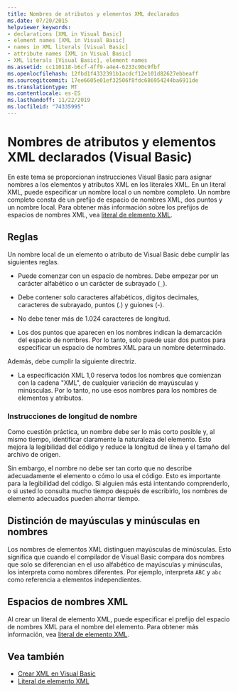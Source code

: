 ```yaml
---
title: Nombres de atributos y elementos XML declarados
ms.date: 07/20/2015
helpviewer_keywords:
- declarations [XML in Visual Basic]
- element names [XML in Visual Basic]
- names in XML literals [Visual Basic]
- attribute names [XML in Visual Basic]
- XML literals [Visual Basic], element names
ms.assetid: cc110118-b6cf-4ff9-a4e4-6233c90c9fbf
ms.openlocfilehash: 12fbd1f4332391b1acdcf12e101d82627ebbeaff
ms.sourcegitcommit: 17ee6605e01ef32506f8fdc686954244ba6911de
ms.translationtype: MT
ms.contentlocale: es-ES
ms.lasthandoff: 11/22/2019
ms.locfileid: "74335995"
---
```

# <a name="names-of-declared-xml-elements-and-attributes-visual-basic"></a>Nombres de atributos y elementos XML declarados (Visual Basic)
En este tema se proporcionan instrucciones Visual Basic para asignar nombres a los elementos y atributos XML en los literales XML.  En un literal XML, puede especificar un nombre local o un nombre completo. Un nombre completo consta de un prefijo de espacio de nombres XML, dos puntos y un nombre local. Para obtener más información sobre los prefijos de espacios de nombres XML, vea [literal de elemento XML](../../../../visual-basic/language-reference/xml-literals/xml-element-literal.md).  
  
## <a name="rules"></a>Reglas  
 Un nombre local de un elemento o atributo de Visual Basic debe cumplir las siguientes reglas.  
  
- Puede comenzar con un espacio de nombres. Debe empezar por un carácter alfabético o un carácter de subrayado (`_`).  
  
- Debe contener solo caracteres alfabéticos, dígitos decimales, caracteres de subrayado, puntos (.) y guiones (-).  
  
- No debe tener más de 1.024 caracteres de longitud.  
  
- Los dos puntos que aparecen en los nombres indican la demarcación del espacio de nombres. Por lo tanto, solo puede usar dos puntos para especificar un espacio de nombres XML para un nombre determinado.  
  
 Además, debe cumplir la siguiente directriz.  
  
- La especificación XML 1,0 reserva todos los nombres que comienzan con la cadena "XML", de cualquier variación de mayúsculas y minúsculas. Por lo tanto, no use esos nombres para los nombres de elementos y atributos.  
  
### <a name="name-length-guidelines"></a>Instrucciones de longitud de nombre  
 Como cuestión práctica, un nombre debe ser lo más corto posible y, al mismo tiempo, identificar claramente la naturaleza del elemento. Esto mejora la legibilidad del código y reduce la longitud de línea y el tamaño del archivo de origen.  
  
 Sin embargo, el nombre no debe ser tan corto que no describe adecuadamente el elemento o cómo lo usa el código. Esto es importante para la legibilidad del código. Si alguien más está intentando comprenderlo, o si usted lo consulta mucho tiempo después de escribirlo, los nombres de elemento adecuados pueden ahorrar tiempo.  
  
## <a name="case-sensitivity-in-names"></a>Distinción de mayúsculas y minúsculas en nombres  
 Los nombres de elementos XML distinguen mayúsculas de minúsculas. Esto significa que cuando el compilador de Visual Basic compara dos nombres que solo se diferencian en el uso alfabético de mayúsculas y minúsculas, los interpreta como nombres diferentes. Por ejemplo, interpreta `ABC` y `abc` como referencia a elementos independientes.  
  
## <a name="xml-namespaces"></a>Espacios de nombres XML  
 Al crear un literal de elemento XML, puede especificar el prefijo del espacio de nombres XML para el nombre del elemento. Para obtener más información, vea [literal de elemento XML](../../../../visual-basic/language-reference/xml-literals/xml-element-literal.md).  
  
## <a name="see-also"></a>Vea también

- [Crear XML en Visual Basic](../../../../visual-basic/programming-guide/language-features/xml/creating-xml.md)
- [Literal de elemento XML](../../../../visual-basic/language-reference/xml-literals/xml-element-literal.md)
